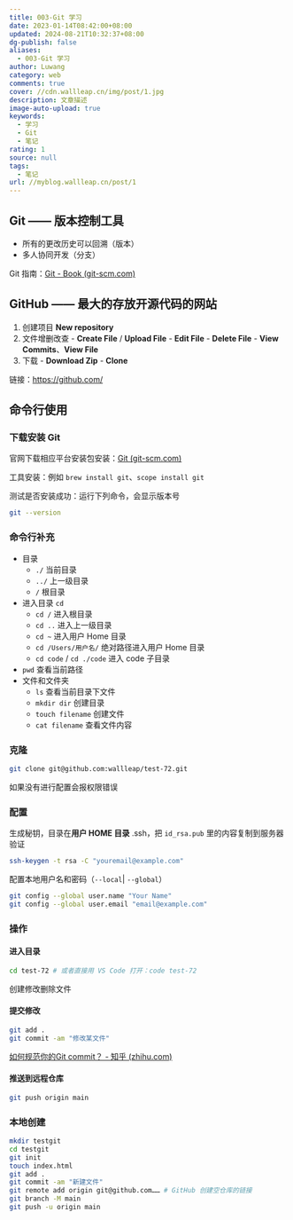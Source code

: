 ```yaml
---
title: 003-Git 学习
date: 2023-01-14T08:42:00+08:00
updated: 2024-08-21T10:32:37+08:00
dg-publish: false
aliases:
  - 003-Git 学习
author: Luwang
category: web
comments: true
cover: //cdn.wallleap.cn/img/post/1.jpg
description: 文章描述
image-auto-upload: true
keywords:
  - 学习
  - Git
  - 笔记
rating: 1
source: null
tags:
  - 笔记
url: //myblog.wallleap.cn/post/1
---
```


## Git —— 版本控制工具

- 所有的更改历史可以回溯（版本）
- 多人协同开发（分支）

Git 指南：[Git - Book (git-scm.com)](https://git-scm.com/book/zh/v2)

## GitHub —— 最大的存放开源代码的网站

1. 创建项目 **New repository**
2. 文件增删改查
		- **Create File** / **Upload File**
		- **Edit File**
		- **Delete File**
		- **View Commits**、**View File**
3. 下载
		- **Download Zip**
		- **Clone**

链接：<https://github.com/>

## 命令行使用

### 下载安装 Git

官网下载相应平台安装包安装：[Git (git-scm.com)](https://git-scm.com/)

工具安装：例如 `brew install git`、`scope install git`

测试是否安装成功：运行下列命令，会显示版本号

```sh
git --version
```

### 命令行补充

- 目录
	- `./` 当前目录
	- `../` 上一级目录
	- `/` 根目录
- 进入目录 `cd`
	- `cd /` 进入根目录
	- `cd ..` 进入上一级目录
	- `cd ~` 进入用户 Home 目录
	- `cd /Users/用户名/` 绝对路径进入用户 Home 目录
	- `cd code` / `cd ./code` 进入 code 子目录
- `pwd` 查看当前路径
- 文件和文件夹
	- `ls` 查看当前目录下文件
	- `mkdir dir` 创建目录
	- `touch filename` 创建文件
	- `cat filename` 查看文件内容

### 克隆

```sh
git clone git@github.com:wallleap/test-72.git
```

如果没有进行配置会报权限错误

### 配置

生成秘钥，目录在**用户 HOME 目录** .ssh，把 `id_rsa.pub` 里的内容复制到服务器验证

```sh
ssh-keygen -t rsa -C "youremail@example.com"
```

配置本地用户名和密码（`--local`| `--global`）

```sh
git config --global user.name "Your Name"
git config --global user.email "email@example.com"
```

### 操作

#### 进入目录

```sh
cd test-72 # 或者直接用 VS Code 打开：code test-72
```

创建修改删除文件

#### 提交修改

```sh
git add .
git commit -am "修改某文件"
```

[如何规范你的Git commit？ - 知乎 (zhihu.com)](https://zhuanlan.zhihu.com/p/182553920)

#### 推送到远程仓库

```sh
git push origin main
```

### 本地创建

```sh
mkdir testgit
cd testgit
git init
touch index.html
git add .
git commit -am "新建文件"
git remote add origin git@github.com…… # GitHub 创建空仓库的链接
git branch -M main
git push -u origin main
```
